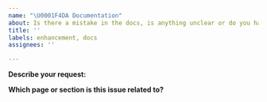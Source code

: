 ```yaml
---
name: "\U0001F4DA Documentation"
about: Is there a mistake in the docs, is anything unclear or do you have a suggestion?
title: ''
labels: enhancement, docs
assignees: ''

---
```


**Describe your request:**

<!-- Describe the problem or suggestion here. If you've found a mistake and you know the answer, feel free to submit a pull request straight away: https://github.com/cotect/cotect/pulls -->

**Which page or section is this issue related to?**

<!-- Please include the URL. -->
